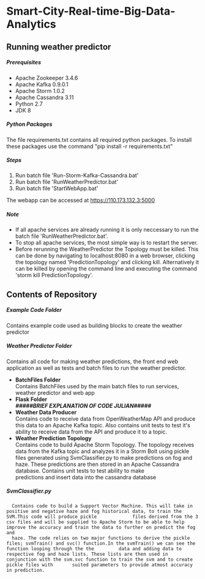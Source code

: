 # Smart-City-Real-time-Big-Data-Analytics

## Running weather predictor

##### Prerequisites

- Apache Zookeeper 3.4.6
- Apache Kafka 0.9.0.1
- Apache Storm 1.0.2
- Apache Cassandra 3.11
- Python 2.7
- JDK 8

##### Python Packages
  The file requirements.txt contains all required python packages. To install these packages use the command "pip install -r requirements.txt"


##### Steps

  1. Run batch file 'Run-Storm-Kafka-Cassandra.bat'
  2. Run batch file 'RunWeatherPredictor.bat'
  3. Run batch file 'StartWebApp.bat'

  The webapp can be accessed at https://110.173.132.3:5000
  
##### Note
  - If all apache services are already running it is only neccessary to run the batch file 'RunWeatherPredictor.bat'.
  - To stop all apache services, the most simple way is to restart the server.
  - Before rerunning the WeatherPredictor the Topology must be killed. This can be done by navigating to localhost:8080 in
    a web browser, clicking the topology named 'PredictionTopology' and clicking kill. Alternatively it can be killed by
    opening the command line and executing the command 'storm kill PredictionTopology'.

## Contents of Repository

##### Example Code Folder
  Contains example code used as building blocks to create the weather predictor
  
##### Weather Predictor Folder
  Contains all code for making weather predictions, the front end web application as well as tests and batch files to run the weather predictor.
  
  - **BatchFiles Folder**  
      Contains BatchFiles used by the main batch files to run services, weather predictor and web app
  - **Flask Folder**  
      ***#####BRIEF EXPLANATION OF CODE JULIAN#####***
  - **Weather Data Producer**  
      Contains code to receive data from OpenWeatherMap API and produce this data to an Apache Kafka topic. Also contains unit tests to test it's ability to receive data from 
      the API and produce it to a topic.
  - **Weather Prediction Topology**  
      Contains code to build Apache Storm Topology. The topology receives data from the Kafka topic and analyzes it in a Storm Bolt using pickle files generated using                 SvmClassifier.py to make predictions on fog and haze. These predictions are then stored in an Apache Cassandra database. Contains unit tests to test ability to make  
      predictions and insert data into the cassandra database
  
##### SvmClassifier.py
      Contains code to build a Support Vector Machine. This will take in positive and negative haze and fog historical data, to train the SVM.This code will produce pickle             files derived from the 3 csv files and will be supplied to Apache Storm to be able to help improve the accuracy and train the data to further on predict the fog and    
      haze. The code relies on two major functions to derive the pickle files; svmTrain() and svc() function.In the svmTrain() we can see the function looping through the the         data and adding data to respective fog and haze lists. These lists are then used in conjunction with the svm.svc function to train the svm and to create pickle files with       suited parameters to provide atmost accuracy in prediction.
      

    

    
 

